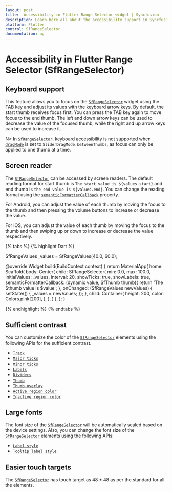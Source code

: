 ```yaml
---
layout: post
title:  Accessibility in Flutter Range Selector widget | Syncfusion
description: Learn here all about the accessibility support in Syncfusion Flutter Range Selector (SfRangeSelector) widget.
platform: Flutter
control: SfRangeSelector
documentation: ug
---
```


# Accessibility in Flutter Range Selector (SfRangeSelector)

## Keyboard support

This feature allows you to focus on the [`SfRangeSelector`](https://pub.dev/documentation/syncfusion_flutter_sliders/latest/sliders/SfRangeSelector-class.html) widget using the TAB key and adjust its values with the keyboard arrow keys. By default, the start thumb receives focus first. You can press the TAB key again to move focus to the end thumb. The left and down arrow keys can be used to decrease the value of the focused thumb, while the right and up arrow keys can be used to increase it.

N> In [`SfRangeSelector`](https://pub.dev/documentation/syncfusion_flutter_sliders/latest/sliders/SfRangeSelector-class.html), keyboard accessibility is not supported when [`dragMode`](https://pub.dev/documentation/syncfusion_flutter_sliders/latest/sliders/SfRangeSelector/dragMode.html) is set to `SliderDragMode.betweenThumbs`, as focus can only be applied to one thumb at a time.

## Screen reader

The [`SfRangeSelector`](https://pub.dev/documentation/syncfusion_flutter_sliders/latest/sliders/SfRangeSelector-class.html) can be accessed by screen readers. The default reading format for start thumb is `The start value is ${values.start}` and end thumb is `the end value is ${values.end}`. You can change the reading format using the [`semanticFormatterCallback`](https://pub.dev/documentation/syncfusion_flutter_sliders/latest/sliders/SfRangeSelector/semanticFormatterCallback.html) property.

For Android, you can adjust the value of each thumb by moving the focus to the thumb and then pressing the volume buttons to increase or decrease the value.

For iOS, you can adjust the value of each thumb by moving the focus to the thumb and then swiping up or down to increase or decrease the value respectively.

{% tabs %}
{% highlight Dart %}

SfRangeValues _values = SfRangeValues(40.0, 60.0);

@override
Widget build(BuildContext context) {
   return MaterialApp(
      home: Scaffold(
          body: Center(
            child: SfRangeSelector(
              min: 0.0,
              max: 100.0,
              initialValues: _values,
              interval: 20,
              showTicks: true,
              showLabels: true,
              semanticFormatterCallback: (dynamic value, SfThumb thumb){
                return 'The $thumb value is $value';
              },
              onChanged: (SfRangeValues newValues) {
                setState(() {
                  _values = newValues;
                });
              },
              child: Container(
                height: 200,
                color: Colors.pink[200],
              ),
            ),
          )
      ),
   );
}

{% endhighlight %}
{% endtabs %}

## Sufficient contrast

You can customize the color of the [`SfRangeSelector`](https://pub.dev/documentation/syncfusion_flutter_sliders/latest/sliders/SfRangeSelector-class.html) elements using the following APIs for the sufficient contrast.

* [`Track`](https://help.syncfusion.com/flutter/range-selector/track#track-color)
* [`Major ticks`](https://help.syncfusion.com/flutter/range-selector/ticks#major-ticks-color)
* [`Minor ticks`](https://help.syncfusion.com/flutter/range-selector/ticks#minor-ticks-color)
* [`Labels`](https://help.syncfusion.com/flutter/range-selector/labels-and-divider#show-labels)
* [`Dividers`](https://help.syncfusion.com/flutter/range-selector/labels-and-divider#show-dividers)
* [`Thumb`](https://help.syncfusion.com/flutter/range-selector/thumb-and-overlay#thumb-color)
* [`Thumb overlay`](https://help.syncfusion.com/flutter/range-selector/thumb-and-overlay#thumb-overlay-color)
* [`Active region color`](https://help.syncfusion.com/flutter/range-selector/basic-features#active-region-color)
* [`Inactive region color`](https://help.syncfusion.com/flutter/range-selector/basic-features#inactive-region-color)

## Large fonts

The font size of the [`SfRangeSelector`](https://pub.dev/documentation/syncfusion_flutter_sliders/latest/sliders/SfRangeSelector-class.html) will be automatically scaled based on the device settings. Also, you can change the font size of the [`SfRangeSelector`](https://pub.dev/documentation/syncfusion_flutter_sliders/latest/sliders/SfRangeSelector-class.html) elements using the following APIs:

* [`Label style`](https://help.syncfusion.com/flutter/range-selector/labels-and-divider#label-style)
* [`Tooltip label style`](https://help.syncfusion.com/flutter/range-selector/tooltip#tooltip-label-style)

## Easier touch targets

The [`SfRangeSelector`](https://pub.dev/documentation/syncfusion_flutter_sliders/latest/sliders/SfRangeSelector-class.html) has touch target as 48 * 48 as per the standard for all the elements.
